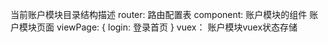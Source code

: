 当前账户模块目录结构描述
  router: 路由配置表
  component: 账户模块的组件
  账户模块页面
  viewPage: {
    login: 登录首页
  }
  vuex： 账户模块vuex状态存储
